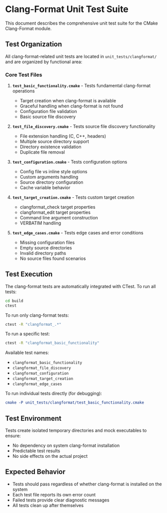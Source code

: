 # Clang-Format Unit Test Suite

This document describes the comprehensive unit test suite for the CMake Clang-Format module.

## Test Organization

All clang-format-related unit tests are located in `unit_tests/clangformat/` and are organized by functional area:

### Core Test Files

1. **`test_basic_functionality.cmake`** - Tests fundamental clang-format operations
   - Target creation when clang-format is available
   - Graceful handling when clang-format is not found
   - Configuration file validation
   - Basic source file discovery

2. **`test_file_discovery.cmake`** - Tests source file discovery functionality
   - File extension handling (C, C++, headers)
   - Multiple source directory support
   - Directory existence validation
   - Duplicate file removal

3. **`test_configuration.cmake`** - Tests configuration options
   - Config file vs inline style options
   - Custom arguments handling
   - Source directory configuration
   - Cache variable behavior

4. **`test_target_creation.cmake`** - Tests custom target creation
   - clangformat_check target properties
   - clangformat_edit target properties
   - Command line argument construction
   - VERBATIM handling

5. **`test_edge_cases.cmake`** - Tests edge cases and error conditions
   - Missing configuration files
   - Empty source directories
   - Invalid directory paths
   - No source files found scenarios

## Test Execution

The clang-format tests are automatically integrated with CTest. To run all tests:

```bash
cd build
ctest
```

To run only clang-format tests:
```bash
ctest -R "clangformat_.*"
```

To run a specific test:
```bash
ctest -R "clangformat_basic_functionality"
```

Available test names:
- `clangformat_basic_functionality`
- `clangformat_file_discovery`
- `clangformat_configuration`
- `clangformat_target_creation`
- `clangformat_edge_cases`

To run individual tests directly (for debugging):
```cmake
cmake -P unit_tests/clangformat/test_basic_functionality.cmake
```

## Test Environment

Tests create isolated temporary directories and mock executables to ensure:
- No dependency on system clang-format installation
- Predictable test results
- No side effects on the actual project

## Expected Behavior

- Tests should pass regardless of whether clang-format is installed on the system
- Each test file reports its own error count
- Failed tests provide clear diagnostic messages
- All tests clean up after themselves
